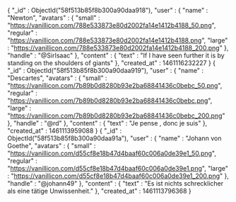 {
	"_id" : ObjectId("58f513b85f8b300a90daa918"),
	"user" : {
		"name" : "Newton",
		"avatars" : {
			"small" : "https://vanillicon.com/788e533873e80d2002fa14e1412b4188_50.png",
			"regular" : "https://vanillicon.com/788e533873e80d2002fa14e1412b4188.png",
			"large" : "https://vanillicon.com/788e533873e80d2002fa14e1412b4188_200.png"
		},
		"handle" : "@SirIsaac"
	},
	"content" : {
		"text" : "If I have seen further it is by standing on the shoulders of giants"
	},
	"created_at" : 1461116232227
}
{
	"_id" : ObjectId("58f513b85f8b300a90daa919"),
	"user" : {
		"name" : "Descartes",
		"avatars" : {
			"small" : "https://vanillicon.com/7b89b0d8280b93e2ba68841436c0bebc_50.png",
			"regular" : "https://vanillicon.com/7b89b0d8280b93e2ba68841436c0bebc.png",
			"large" : "https://vanillicon.com/7b89b0d8280b93e2ba68841436c0bebc_200.png"
		},
		"handle" : "@rd"
	},
	"content" : {
		"text" : "Je pense , donc je suis"
	},
	"created_at" : 1461113959088
}
{
	"_id" : ObjectId("58f513b85f8b300a90daa91a"),
	"user" : {
		"name" : "Johann von Goethe",
		"avatars" : {
			"small" : "https://vanillicon.com/d55cf8e18b47d4baaf60c006a0de39e1_50.png",
			"regular" : "https://vanillicon.com/d55cf8e18b47d4baaf60c006a0de39e1.png",
			"large" : "https://vanillicon.com/d55cf8e18b47d4baaf60c006a0de39e1_200.png"
		},
		"handle" : "@johann49"
	},
	"content" : {
		"text" : "Es ist nichts schrecklicher als eine tätige Unwissenheit."
	},
	"created_at" : 1461113796368
}